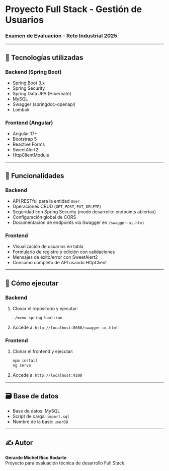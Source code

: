 # Proyecto Full Stack - Gestión de Usuarios

### Examen de Evaluación - Reto Industrial 2025

---

## 🔧 Tecnologías utilizadas

### Backend (Spring Boot)
- Spring Boot 3.x
- Spring Security
- Spring Data JPA (Hibernate)
- MySQL
- Swagger (springdoc-openapi)
- Lombok

### Frontend (Angular)
- Angular 17+
- Bootstrap 5
- Reactive Forms
- SweetAlert2
- HttpClientModule

---

## 📌 Funcionalidades

### Backend
- API RESTful para la entidad `User`
- Operaciones CRUD (`GET`, `POST`, `PUT`, `DELETE`)
- Seguridad con Spring Security (modo desarrollo: endpoints abiertos)
- Configuración global de CORS
- Documentación de endpoints vía Swagger en `/swagger-ui.html`

### Frontend
- Visualización de usuarios en tabla
- Formulario de registro y edición con validaciones
- Mensajes de éxito/error con SweetAlert2
- Consumo completo de API usando HttpClient

---

## 🚀 Cómo ejecutar

### Backend
1. Clonar el repositorio y ejecutar:
   ```bash
   ./mvnw spring-boot:run
   ```
2. Accede a: `http://localhost:8080/swagger-ui.html`

### Frontend
1. Clonar el frontend y ejecutar:
   ```bash
   npm install
   ng serve
   ```
2. Accede a: `http://localhost:4200`

---

## 🗃️ Base de datos

- Base de datos: MySQL
- Script de carga: `import.sql`
- Nombre de la base: `userDB`

---

## ✍️ Autor

**Gerardo Michel Rico Rodarte**  
Proyecto para evaluación técnica de desarrollo Full Stack.
